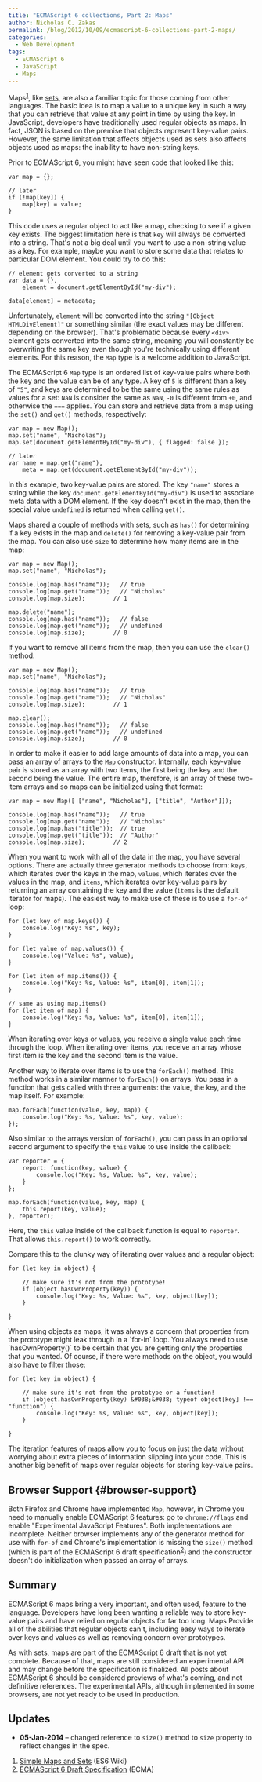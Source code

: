 ```yaml
---
title: "ECMAScript 6 collections, Part 2: Maps"
author: Nicholas C. Zakas
permalink: /blog/2012/10/09/ecmascript-6-collections-part-2-maps/
categories:
  - Web Development
tags:
  - ECMAScript 6
  - JavaScript
  - Maps
---
```

Maps<sup>[1]</sup>, like [sets][1], are also a familiar topic for those coming from other languages. The basic idea is to map a value to a unique key in such a way that you can retrieve that value at any point in time by using the key. In JavaScript, developers have traditionally used regular objects as maps. In fact, JSON is based on the premise that objects represent key-value pairs. However, the same limitation that affects objects used as sets also affects objects used as maps: the inability to have non-string keys.

Prior to ECMAScript 6, you might have seen code that looked like this:

    var map = {};
    
    // later
    if (!map[key]) {
        map[key] = value;
    }

This code uses a regular object to act like a map, checking to see if a given key exists. The biggest limitation here is that `key` will always be converted into a string. That's not a big deal until you want to use a non-string value as a key. For example, maybe you want to store some data that relates to particular DOM element. You could try to do this:

    // element gets converted to a string
    var data = {},
        element = document.getElementById("my-div");
    
    data[element] = metadata;

Unfortunately, `element` will be converted into the string `"[Object HTMLDivElement]"` or something similar (the exact values may be different depending on the browser). That's problematic because every `<div>` element gets converted into the same string, meaning you will constantly be overwriting the same key even though you're technically using different elements. For this reason, the `Map` type is a welcome addition to JavaScript.

The ECMAScript 6 `Map` type is an ordered list of key-value pairs where both the key and the value can be of any type. A key of `5` is different than a key of `"5"`, and keys are determined to be the same using the same rules as values for a set: `NaN` is consider the same as `NaN`, `-0` is different from `+0`, and otherwise the `===` applies. You can store and retrieve data from a map using the `set()` and `get()` methods, respectively:

    var map = new Map();
    map.set("name", "Nicholas");
    map.set(document.getElementById("my-div"), { flagged: false });
    
    // later
    var name = map.get("name"),
        meta = map.get(document.getElementById("my-div"));

In this example, two key-value pairs are stored. The key `"name"` stores a string while the key `document.getElementById("my-div")` is used to associate meta data with a DOM element. If the key doesn't exist in the map, then the special value `undefined` is returned when calling `get()`.

Maps shared a couple of methods with sets, such as `has()` for determining if a key exists in the map and `delete()` for removing a key-value pair from the map. You can also use `size` to determine how many items are in the map:

    var map = new Map();
    map.set("name", "Nicholas");
    
    console.log(map.has("name"));   // true
    console.log(map.get("name"));   // "Nicholas"
    console.log(map.size);        // 1
    
    map.delete("name");
    console.log(map.has("name"));   // false
    console.log(map.get("name"));   // undefined
    console.log(map.size);        // 0

If you want to remove all items from the map, then you can use the `clear()` method:

    var map = new Map();
    map.set("name", "Nicholas");
    
    console.log(map.has("name"));   // true
    console.log(map.get("name"));   // "Nicholas"
    console.log(map.size);        // 1
    
    map.clear();
    console.log(map.has("name"));   // false
    console.log(map.get("name"));   // undefined
    console.log(map.size);        // 0

In order to make it easier to add large amounts of data into a map, you can pass an array of arrays to the `Map` constructor. Internally, each key-value pair is stored as an array with two items, the first being the key and the second being the value. The entire map, therefore, is an array of these two-item arrays and so maps can be initialized using that format:

    var map = new Map([ ["name", "Nicholas"], ["title", "Author"]]);
    
    console.log(map.has("name"));   // true
    console.log(map.get("name"));   // "Nicholas"
    console.log(map.has("title"));  // true
    console.log(map.get("title"));  // "Author"
    console.log(map.size);        // 2

When you want to work with all of the data in the map, you have several options. There are actually three generator methods to choose from: `keys`, which iterates over the keys in the map, `values`, which iterates over the values in the map, and `items`, which iterates over key-value pairs by returning an array containing the key and the value (`items` is the default iterator for maps). The easiest way to make use of these is to use a `for-of` loop:

    for (let key of map.keys()) {
        console.log("Key: %s", key);
    }
    
    for (let value of map.values()) {
        console.log("Value: %s", value);
    }
    
    for (let item of map.items()) {
        console.log("Key: %s, Value: %s", item[0], item[1]);
    }
    
    // same as using map.items()
    for (let item of map) {
        console.log("Key: %s, Value: %s", item[0], item[1]);
    }

When iterating over keys or values, you receive a single value each time through the loop. When iterating over items, you receive an array whose first item is the key and the second item is the value.

Another way to iterate over items is to use the `forEach()` method. This method works in a similar manner to `forEach()` on arrays. You pass in a function that gets called with three arguments: the value, the key, and the map itself. For example:

    map.forEach(function(value, key, map)) {
        console.log("Key: %s, Value: %s", key, value);
    });

Also similar to the arrays version of `forEach()`, you can pass in an optional second argument to specify the `this` value to use inside the callback:

    var reporter = {
        report: function(key, value) {
            console.log("Key: %s, Value: %s", key, value);
        }
    };
    
    map.forEach(function(value, key, map) {
        this.report(key, value);
    }, reporter);

Here, the `this` value inside of the callback function is equal to `reporter`. That allows `this.report()` to work correctly.

Compare this to the clunky way of iterating over values and a regular object:

    for (let key in object) {
    
        // make sure it's not from the prototype!
        if (object.hasOwnProperty(key)) {
            console.log("Key: %s, Value: %s", key, object[key]);
        }
    
    }

When using objects as maps, it was always a concern that properties from the prototype might leak through in a \`for-in\` loop. You always need to use \`hasOwnProperty()\` to be certain that you are getting only the properties that you wanted. Of course, if there were methods on the object, you would also have to filter those:

    for (let key in object) {
    
        // make sure it's not from the prototype or a function!
        if (object.hasOwnProperty(key) &#038;&#038; typeof object[key] !== "function") {
            console.log("Key: %s, Value: %s", key, object[key]);
        }
    
    }

The iteration features of maps allow you to focus on just the data without worrying about extra pieces of information slipping into your code. This is another big benefit of maps over regular objects for storing key-value pairs.

## Browser Support {#browser-support}

Both Firefox and Chrome have implemented `Map`, however, in Chrome you need to manually enable ECMAScript 6 features: go to `chrome://flags` and enable "Experimental JavaScript Features". Both implementations are incomplete. Neither browser implements any of the generator method for use with `for-of` and Chrome's implementation is missing the `size()` method (which is part of the ECMAScript 6 draft specification<sup>[2]</sup>) and the constructor doesn't do initialization when passed an array of arrays.

## Summary

ECMAScript 6 maps bring a very important, and often used, feature to the language. Developers have long been wanting a reliable way to store key-value pairs and have relied on regular objects for far too long. Maps Provide all of the abilities that regular objects can't, including easy ways to iterate over keys and values as well as removing concern over prototypes.

As with sets, maps are part of the ECMAScript 6 draft that is not yet complete. Because of that, maps are still considered an experimental API and may change before the specification is finalized. All posts about ECMAScript 6 should be considered previews of what's coming, and not definitive references. The experimental APIs, although implemented in some browsers, are not yet ready to be used in production.

## Updates

  * **05-Jan-2014** &#8211; changed reference to `size()` method to `size` property to reflect changes in the spec.


  1. [Simple Maps and Sets][2] (ES6 Wiki)
  2. [ECMAScript 6 Draft Specification][3] (ECMA)

 [1]: https://humanwhocodes.com/blog/2012/09/25/ecmascript-6-collections-part-1-sets/
 [2]: http://wiki.ecmascript.org/doku.php?id=harmony:simple_maps_and_sets
 [3]: http://wiki.ecmascript.org/doku.php?id=harmony:specification_drafts
